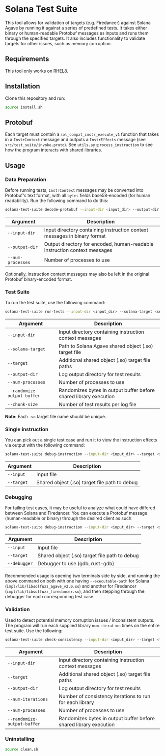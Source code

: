 # Solana Test Suite

This tool allows for validation of targets (e.g. Firedancer) against Solana Agave by running it against a series of predefined tests. It takes either binary or human-readable Protobuf messages as inputs and runs them through the specified targets. It also includes functionality to validate targets for other issues, such as memory corruption.

## Requirements

This tool only works on RHEL8.

## Installation

Clone this repository and run:

```sh
source install.sh
```

## Protobuf

Each target must contain a `sol_compat_instr_execute_v1` function that takes in a `InstrContext` message and outputs a `InstrEffects` message (see `src/test_suite/invoke.proto`). See `utils.py:process_instruction` to see how the program interacts with shared libraries.

## Usage

### Data Preparation

Before running tests, `InstrContext` messages may be converted into Protobuf's text format, with all `bytes` fields base58-encoded (for human readability). Run the following command to do this:

```sh
solana-test-suite decode-protobuf --input-dir <input_dir> --output-dir <output_dir> --num-processes <num_processes>
```

| Argument       | Description                                                                                   |
|----------------|-----------------------------------------------------------------------------------------------|
| `--input-dir`  | Input directory containing instruction context messages in binary format                      |
| `--output-dir` | Output directory for encoded, human-readable instruction context messages                     |
| `--num-processes`  | Number of processes to use |


Optionally, instruction context messages may also be left in the original Protobuf binary-encoded format.


### Test Suite

To run the test suite, use the following command:

```sh
solana-test-suite run-tests --input-dir <input_dir> --solana-target <solana_target.so> --target <firedancer> [--target <target_2> ...] --output-dir <log_output_dir> --num-processes <num_processes> --chunk-size <chunk_size> [--randomize-output-buffer]
```

| Argument        | Description                                                                                         |
|-----------------|-----------------------------------------------------------------------------------------------------|
| `--input-dir`   | Input directory containing instruction context messages |
| `--solana-target` | Path to Solana Agave shared object (.so) target file            |
| `--target`      | Additional shared object (.so) target file paths  |
| `--output-dir`  | Log output directory for test results |
| `--num-processes`  | Number of processes to use |
| `--randomize-output-buffer`| Randomizes bytes in output buffer before shared library execution                                                        |
| `--chunk-size`  | Number of test results per log file |

**Note:** Each `.so` target file name should be unique.


### Single instruction

You can pick out a single test case and run it to view the instruction effects via output with the following command:

```sh
solana-test-suite debug-instruction --input-dir <input_dir> --target <shared_lib>
```

| Argument        | Description                                                                                         |
|-----------------|-----------------------------------------------------------------------------------------------------|
| `--input`      | Input file |
| `--target`      | Shared object (.so) target file path to debug  |


### Debugging

For failing test cases, it may be useful to analyze what could have differed between Solana and Firedancer. You can execute a Protobuf message (human-readable or binary) through the desired client as such:

```sh
solana-test-suite debug-instruction --input-dir <input_dir> --target <shared_lib> --debugger <gdb,rust-gdb,etc>
```

| Argument        | Description                                                                                         |
|-----------------|-----------------------------------------------------------------------------------------------------|
| `--input`      | Input file |
| `--target`      | Shared object (.so) target file path to debug  |
| `--debugger`  | Debugger to use (gdb, rust-gdb) |

Recommended usage is opening two terminals side by side, and running the above command on both with one having `--executable-path` for Solana (`impl/lib/libsolfuzz_agave_v2.0.so`) and another for Firedancer (`impl/lib/libsolfuzz_firedancer.so`), and then stepping through the debugger for each corresponding test case.


### Validation

Used to detect potential memory corruption issues / inconsistent outputs. The program will run each supplied library `num-iteration` times on the entire test suite. Use the following:

```sh
solana-test-suite check-consistency --input-dir <input_dir> --target <firedancer> [--target <target_2> ...] --output-dir <log_output_dir> --num-iterations <num_iterations> --num-processes <num_processes> [--randomize-output-buffer]
```

| Argument                   | Description                                                                                                              |
|----------------------------|--------------------------------------------------------------------------------------------------------------------------|
| `--input-dir`              | Input directory containing instruction context messages                                       |
| `--target`                 | Additional shared object (.so) target file paths                                                                         |
| `--output-dir`             | Log output directory for test results                                                                                    |
| `--num-iterations`         | Number of consistency iterations to run for each library                                                                 |
| `--num-processes`          | Number of processes to use                                                                                               |
| `--randomize-output-buffer`| Randomizes bytes in output buffer before shared library execution                                                        |


### Uninstalling

```sh
source clean.sh
```
